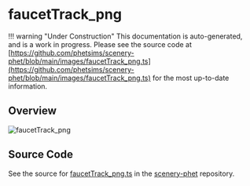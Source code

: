 # faucetTrack_png

!!! warning "Under Construction"
    This documentation is auto-generated, and is a work in progress. Please see the source code at
    [https://github.com/phetsims/scenery-phet/blob/main/images/faucetTrack_png.ts](https://github.com/phetsims/scenery-phet/blob/main/images/faucetTrack_png.ts) for the most up-to-date information.

## Overview



<img id="doc-image" alt="faucetTrack_png">
<script type="module">
import { faucetTrack_png } from '/lib/scenerystack.esm.min.js';

if ( faucetTrack_png instanceof HTMLImageElement ) {
  document.querySelector( '#doc-image' ).src = faucetTrack_png.src;
}
else if ( Array.isArray( faucetTrack_png ) ) {
  document.querySelector( '#doc-image' ).src = faucetTrack_png[ 0 ].url;
}
</script>




## Source Code

See the source for [faucetTrack_png.ts](https://github.com/phetsims/scenery-phet/blob/main/images/faucetTrack_png.ts) in the [scenery-phet](https://github.com/phetsims/scenery-phet) repository.
